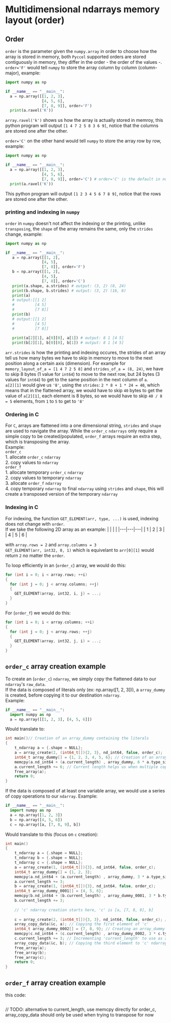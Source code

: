 # Multidimensional ndarrays memory layout (order)

## Order  

`order` is the parameter given the `numpy.array` in order to choose how the array is stored in memory, both  `Pyccel` supported orders are stored contiguously in memory, they differ in the order - the order of the values -.
`order='F'` would tell `numpy` to store the array column by column (column-major), example:
```python
import numpy as np

if __name__ == "__main__":
  a = np.array([[1, 2, 3],
                [4, 5, 6],
                [7, 8, 9]], order='F')
  print(a.ravel('K'))
```
`array.ravel('k')` shows us how the array is actually stored in memroy, this python program will output `[1 4 7 2 5 8 3 6 9]`, notice that the columns are stored one after the other.  

`order='C'` on the other hand would tell `numpy` to store the array row by row, example:
```python
import numpy as np

if __name__ == "__main__":
  a = np.array([[1, 2, 3],
                [4, 5, 6],
                [7, 8, 9]], order='C') # order='C' is the default in numpy.array
  print(a.ravel('K'))
 ```
This python program will output `[1 2 3 4 5 6 7 8 9]`, notice that the rows are stored one after the other.

### printing and indexing in `numpy`

`order` in `numpy` doesn't not affect the indexing or the printing, unlike `transposing`, the `shape` of the array remains the same, only the `strides` change, example:
```python
import numpy as np

if __name__ == "__main__":
   a = np.array([[1, 2],
                [4, 5],
                [7, 8]], order='F')
   b = np.array([[1, 2],
                [4, 5],
                [7, 8]], order='C')
   print(a.shape, a.strides) # output: (3, 2) (8, 24)
   print(b.shape, b.strides) # output: (3, 2) (16, 8)
   print(a)
   # output:[[1 2]
   #         [4 5]
   #         [7 8]] 
   print(b)
   # output:[[1 2]
   #         [4 5]
   #         [7 8]]
   
   print(a[2][1], a[0][0], a[1]) # output: 8 1 [4 5]
   print(b[2][1], b[0][0], b[1]) # output: 8 1 [4 5]
```
`arr.strides` is how the printing and indexing occures, the strides of an array tell us how many bytes we have to skip in memory to move to the next position along a certain axis (dimension). For example for `memory_layout_of_a = [1 4 7 2 5 8]` and `strides_of_a = (8, 24)`, we have to skip 8 bytes (1 value for `int64`) to move to the next row, but 24 bytes (3 values for `int64`) to get to the same position in the next column of `a`.  
`a[2][1]` would give us `'8'`, using the `strides`: `2 * 8 + 1 * 24 = 40`, which means that in the flattened array, we would have to skip `40` bytes to get the value of `a[2][1]`, each element is 8 bytes, so we would have to skip `40 / 8 = 5` elements, from `1` to `5` to get to `'8'`


### Ordering in C
For `C`, arrays are flattened into a one dimensional string, `strides` and `shape` are used to navigate the array.
While the `order_c` `ndarrays` only require a simple copy to be created/populated, `order_f` arrays require an extra step, which is transposing the array.  
Example:  
  `order_c`  
    1.  allocate `order_c` `ndarray`  
    2.  copy values to `ndarray`  
  `order_f`  
    1. allocate temporary `order_c` `ndarray`  
    2. copy values to temporary `ndarray`  
    3. allocate `order_f` `ndarray`  
    4. copy temporary `ndarray` to final `ndarray` using `strides` and `shape`, this will create a transposed version of the temporary `ndarray`

### Indexing in C

For indexing, the function `GET_ELEMENT(arr, type, ...)` is used, indexing does not change with `order`.  
If we take the following 2D array as an example:
|   |   |   |
|---|---|---|
| 1 | 2 | 3 |
| 4 | 5 | 6 |

with `array.rows = 2` and `array.columns = 3`  
`GET_ELEMENT(arr, int32, 0, 1)` which is equivelant to `arr[0][1]` would return `2` no matter the `order`.  

To loop efficiently in an (`order_c`) array, we would do this:  
```c
for (int i = 0; i < array.rows; ++i)
{
  for (int j = 0; j < array.columns; ++j)
  {
    GET_ELEMENT(array, int32, i, j) = ...;
  }
}
```

For (`order_f`) we would do this:

```c
for (int i = 0; i < array.columns; ++i)
{
  for (int j = 0; j < array.rows; ++j)
  {
    GET_ELEMENT(array, int32, j, i) = ...;
  }
}
```

## `order_c` array creation example

To create an (`order_c`) `ndarray`, we simply copy the flattened data to our `ndarray`'s `raw_data`.  
If the data is composed of literals only (ex: np.array([1, 2, 3])), a `array_dummy` is created, before copying it to our destination `ndarray`.  
Example:  
```python
if __name__ == "__main__":
  import numpy as np
  a = np.array([[1, 2, 3], [4, 5, 6]])
```
Would translate to:
```c
int main()// Creation of an array_dummy containing the literals
{
    t_ndarray a = {.shape = NULL};
    a = array_create(2, (int64_t[]){2, 3}, nd_int64, false, order_c);
    int64_t array_dummy[] = {1, 2, 3, 4, 5, 6}; // Creation of an array_dummy containing the literals, notice the data has been flattened
    memcpy(a.nd_int64 + (a.current_length) , array_dummy, 6 * a.type_size); // Copying from array_dummy to our ndarray 'a'
    a.current_length += 6; // Current length helps us when multiple copy operations are needed, it is useless in this example (is there a better way?)
    free_array(a);
    return 0;
}
```  
  
If the data is composed of at least one variable array, we would use a series of copy operations to our `ndarray`.
Example:
```python
if __name__ == "__main__":
  import numpy as np
  a = np.array([1, 2, 3])
  b = np.array([4, 5, 6])
  c = np.array([a, [7, 8, 9], b])
```
Would translate to this (focus on `c` creation):
```c
int main()
{
    t_ndarray a = {.shape = NULL};
    t_ndarray b = {.shape = NULL};
    t_ndarray c = {.shape = NULL};
    a = array_create(1, (int64_t[]){3}, nd_int64, false, order_c);
    int64_t array_dummy[] = {1, 2, 3};
    memcpy(a.nd_int64 + (a.current_length) , array_dummy, 3 * a.type_size);
    a.current_length += 3;
    b = array_create(1, (int64_t[]){3}, nd_int64, false, order_c);
    int64_t array_dummy_0001[] = {4, 5, 6};
    memcpy(b.nd_int64 + (b.current_length) , array_dummy_0001, 3 * b.type_size);
    b.current_length += 3;
    
    // 'c' ndarray creation starts here, 'c' is [a, [7, 8, 9], b]
    
    c = array_create(2, (int64_t[]){3, 3}, nd_int64, false, order_c); // Allocating 'c' ndarray
    array_copy_data(&c, a); // Copying the first element of 'c'
    int64_t array_dummy_0002[] = {7, 8, 9}; // Creating an array_dummy with 'c''s second element's literals ([7, 8, 9])
    memcpy(c.nd_int64 + (c.current_length) , array_dummy_0002, 3 * c.type_size); // Copying the second element to 'c' ndarray, using 'current_length' as an offset
    c.current_length += 3; // Incrementing 'current_length' to use as an offset
    array_copy_data(&c, b); // Copying the third element to 'c' ndarray
    free_array(a);
    free_array(b);
    free_array(c);
    return 0;
}
```


## `order_f` array creation example
this code:
```python

```


// TODO: alternative to current_length, use memcpy directly for order_c, array_copy_data should only be used when trying to transpose for now
